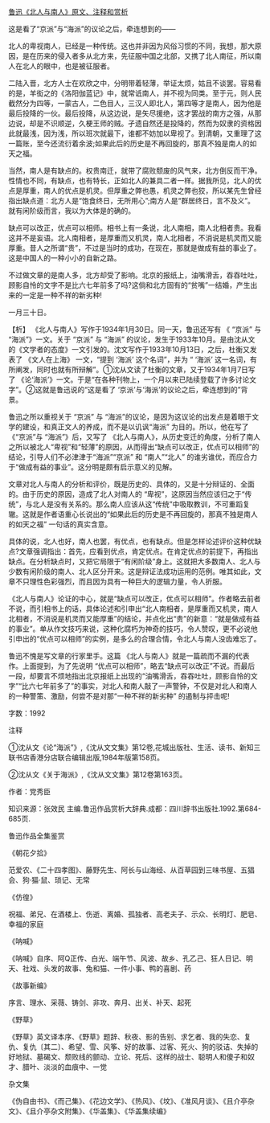 [鲁迅《北人与南人》原文、注释和赏析](https://www.vrrw.net/wx/9715.html)

这是看了“京派”与“海派”的议论之后，牵连想到的——

北人的卑视南人，已经是一种传统。这也并非因为风俗习惯的不同，我想，那大原因，是在历来的侵入者多从北方来，先征服中国之北部，又携了北人南征，所以南人在北人的眼中，也是被征服者。

二陆入晋，北方人士在欢欣之中，分明带着轻薄，举证太烦，姑且不谈罢。容易看的是，羊衒之的《洛阳伽蓝记》中，就常诋南人，并不视为同类。至于元，则人民截然分为四等，一蒙古人，二色目人，三汉人即北人，第四等才是南人，因为他是最后投降的一伙。最后投降，从这边说，是矢尽援绝，这才罢战的南方之强，从那边说，却是不识顺逆，久梗王师的贼。孑遗自然还是投降的，然而为奴隶的资格因此就最浅，因为浅，所以班次就最下，谁都不妨加以卑视了。到清朝，又重理了这一篇账，至今还流衍着余波;如果此后的历史是不再回旋的，那真不独是南人的如天之福。

当然，南人是有缺点的。权贵南迁，就带了腐败颓废的风气来，北方倒反而干净。性情也不同，有缺点，也有特长，正如北人的兼具二者一样。据我所见，北人的优点是厚重，南人的优点是机灵。但厚重之弊也愚，机灵之弊也狡，所以某先生曾经指出缺点道：北方人是“饱食终日，无所用心”;南方人是“群居终日，言不及义”。就有闲阶级而言，我以为大体是的确的。

缺点可以改正，优点可以相师。相书上有一条说，北人南相，南人北相者贵。我看这并不是妄语。北人南相者，是厚重而又机灵，南人北相者，不消说是机灵而又能厚重。昔人之所谓“贵”，不过是当时的成功，在现在，那就是做成有益的事业了。这是中国人的一种小小的自新之路。

不过做文章的是南人多，北方却受了影响。北京的报纸上，油嘴滑舌，吞吞吐吐，顾影自怜的文字不是比六七年前多了吗?这倘和北方固有的“贫嘴”一结婚，产生出来的一定是一种不祥的新劣种!

一月三十日。



【析】 《北人与南人》写作于1934年1月30日。同一天，鲁迅还写有 《 “京派” 与 “海派”》一文。关于 “京派” 与 “海派” 的议论，发生于1933年10月。是由沈从文的《文学者的态度》一文引发的。沈文写作于1933年10月13日，之后，杜衡又发表了 《文人在上海》 一文，“提到 ‘海派’ 这个名词”，并为 “ ‘海派’ 这一名词，有所阐发，同时也就有所辩解”。①沈从文读了杜衡的文章，又于1934年1月7日写了 《论‘海派’》一文。于是“在各种刊物上，一个月以来已陆续登载了许多讨论文字”。②这就是鲁迅说的“这是看了 ‘京派’与‘海派’的议论之后，牵连想到的”背景。

鲁迅之所以重视关于 “京派” 与 “海派”的议论，是因为这议论的出发点是着眼于文学的建设，和真正文人的养成，而不是以讥讽“海派” 为目的。所以，他在写了 《“京派”与 “海派”》后，又写了 《北人与南人》，从历史变迁的角度，分析了南人之所以被北人“卑视”和“轻薄”的原因，从而得出“缺点可以改正，优点可以相师”的结论，引导人们不必津津于“海派”“京派” 和 “南人”“北人” 的谁劣谁优，而应合力于“做成有益的事业”。这分明是颇有启示意义的见解。

文章对北人与南人的分析和评价，既是历史的、具体的，又是十分辩证的、全面的。由于历史的原因，造成了北人对南人的 “卑视”，这原因当然应该归之于“传统”，与北人是没有关系的。那么南人应该从这“传统”中吸取教训，不可重蹈复辙。这就是作者语重心长说出的“如果此后的历史是不再回旋的，那真不独是南人的如天之福” 一句话的真实含意。

具体的说，北人也好，南人也罢，有优点，也有缺点。但是怎样论述评价这种优缺点?文章强调指出：首先，应看到优点，肯定优点。在肯定优点的前提下，再指出缺点。在分析缺点时，又把它局限于“有闲阶级”身上。这就把大多数南人、北人与少数有闲阶级的南人、北人区分开来。这是辩证法成功运用的范例。唯其如此，文章不只理性色彩强烈，而且因为具有一种巨大的逻辑力量，令人折服。

《北人与南人》论证的中心，就是“缺点可以改正，优点可以相师”。作者略去前者不说，而引相书上的话，具体论述和引申出“北人南相者，是厚重而又机灵，南人北相者，不消说是机灵而又能厚重”的结论，并点化出“贵”的新意：“就是做成有益的事业”。单从作文技巧来说，这种化腐朽为神奇的技巧，令人赞叹，更不必说他引申出的“优点可以相师”的实例，是多么的合理合情，令北人与南人没齿难忘了。

鲁迅不愧是写文章的行家里手。这篇 《北人与南人》就是一篇疏而不漏的代表作。上面提到，为了先说明 “优点可以相师”，略去“缺点可以改正”不说。而最后一段，却要言不烦地指出北京报纸上出现的“油嘴滑舌，吞吞吐吐，顾影自怜的文字”“比六七年前多了”的事实，对北人和南人敲了一声警钟，不仅是对北人和南人的一种警策、激励，何尝不是对那“一种不祥的新劣种” 的遏制与抨击呢!

字数：1992

注释

①沈从文《论“海派”》,《沈从文文集》第12卷,花城出版社、生活、读书、新知三联书店香港分店联合编辑出版,1984年版第158页。

②沈从文《关于海派》,《沈从文文集》第12卷第163页。

作者：党秀臣

知识来源：张效民 主编.鲁迅作品赏析大辞典.成都：四川辞书出版社.1992.第684-685页.

鲁迅作品全集鉴赏

《朝花夕拾》

范爱农、《二十四孝图》、藤野先生、阿长与山海经、从百草园到三味书屋、五猖会、狗·猫·鼠、琐记、无常

《仿徨》

祝福、弟兄、在酒楼上、伤逝、离婚、孤独者、高老夫子、示众、长明灯、肥皂、幸福的家庭

《呐喊》

《呐喊》自序、阿Q正传、白光、端午节、风波、故乡、孔乙己、狂人日记、明天、社戏、头发的故事、兔和猫、一件小事、鸭的喜剧、药

《故事新编》

序言、理水、采薇、铸剑、非攻、奔月、出关、补天、起死

《野草》

《野草》英文译本序、《野草》题辞、秋夜、影的告别、求乞者、我的失恋、复仇、复仇〔其二〕、希望、雪、风筝、好的故事、过客、死火、狗的驳诘、失掉的好地狱、墓碣文、颓败线的颤动、立论、死后、这样的战士、聪明人和傻子和奴才、腊叶、淡淡的血痕中、一觉

杂文集

《伪自由书》、《而己集》、《花边文学》、《热风》、《坟》、《准风月谈》、《且介亭杂文》、《且介亭杂文附集》、《华盖集》、《华盖集续编》

